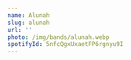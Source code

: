 ```yaml
---
name: Alunah
slug: alunah
url: ''
photo: /img/bands/alunah.webp
spotifyId: 5nfcQgxUxaetFP6rgnyu9I
---
```

